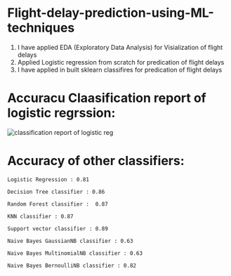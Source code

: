 # Flight-delay-prediction-using-ML-techniques

 1. I have applied EDA (Exploratory Data Analysis) for Visialization of flight delays
 2. Applied Logistic regression from scratch for predication of flight delays
 3. I have applied  in built sklearn classifires for predication of flight delays

# Accuracu Claasification report of logistic regrssion:
![classification report of logistic reg](https://user-images.githubusercontent.com/18098938/129040550-1e84f005-570b-467f-8fbc-196082ce7363.JPG)

# Accuracy of other classifiers:

    Logistic Regression : 0.81

    Decision Tree classifier : 0.86

    Random Forest classifier :  0.87

    KNN classifier : 0.87

    Support vector classifier : 0.89

    Naive Bayes GaussianNB classifier : 0.63

    Naive Bayes MultinomialNB classifier : 0.63

    Naive Bayes BernoulliNB classifier : 0.82
